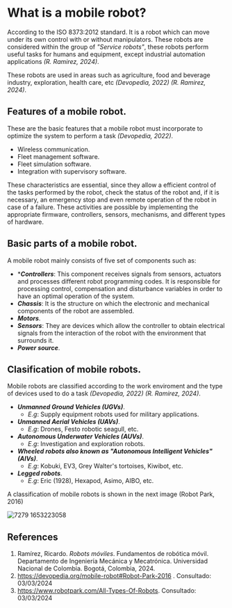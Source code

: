 # What is a mobile robot?
<!--
TODO:

¿Qué es un robot móvil? Definir qué es un robot y cuáles son sus principales características.
-->
According to the ISO 8373:2012 standard. It is a robot which can move under its own control with or without manipulators. These robots are considered within the group of _"Service robots"_, these robots perform useful tasks for humans and equipment, except industrial automation applications _(R. Ramirez, 2024)_.

These robots are used in areas such as agriculture, food and beverage industry, exploration, health care, etc _(Devopedia, 2022)_ _(R. Ramirez, 2024)_.

## Features of a mobile robot.
These are the basic features that a mobile robot must incorporate to optimize the system to perform a task _(Devopedia, 2022)_. 

* Wireless communication.
* Fleet management software.
* Fleet simulation software.
* Integration with supervisory software.
  
These characteristics are essential, since they allow a efficient control of the tasks performed by the robot, check the status of the robot and, if it is necessary, an emergency stop and even remote operation of the robot in case of a failure. These activities are possible by implementing the appropriate firmware, controllers, sensors, mechanisms, and different types of hardware.

## Basic parts of a mobile robot.
A mobile robot mainly consists of five set of components such as:

* ****Controllers***: This component receives signals from sensors, actuators and processes different robot programming codes. It is responsible for processing control, compensation and disturbance variables in order to have an optimal operation of the system.
* ***Chassis***: It is the structure on which the electronic and mechanical components of the robot are assembled.
* ***Motors***.
* ***Sensors***: They are devices which allow the controller to obtain electrical signals from the interaction of the robot with the environment that surrounds it.
*  ***Power source***.

## Clasification of mobile robots.
Mobile robots are classified according to the work enviroment and the type of devices used to do a task _(Devopedia, 2022)_ _(R. Ramirez, 2024)_.

*  ***Unmanned Ground Vehicles (UGVs)***.
    - _E.g_: Supply equipment robots used for military applications.
*  ***Unmanned Aerial Vehicles (UAVs)***.
    - _E.g_: Drones, Festo robotic seagull, etc.
*  ***Autonomous Underwater Vehicles (AUVs)***.
    - _E.g_: Investigation and exploration robots.
*  ***Wheeled robots also known as "Autonomous Intelligent Vehicles" (AIVs)***.
    - _E.g_: Kobuki, EV3, Grey Walter's tortoises, Kiwibot, etc. 
*  ***Legged robots***.
    - _E.g_: Eric (1928), Hexapod, Asimo, AIBO, etc.

A classification of mobile robots is shown in the next image (Robot Park, 2016)

![7279 1653223058](https://github.com/mobile-robotics-unal/kobuki-first-steps/assets/161974694/fb6142e5-eae1-4493-8dc9-5e06ee062218)

## References
1. Ramírez, Ricardo. _Robots móviles_. Fundamentos de robótica móvil. Departamento de Ingeniería Mecánica y Mecatrónica. Universidad Nacional de Colombia. Bogotá, Colombia, 2024.
2. https://devopedia.org/mobile-robot#Robot-Park-2016 . Consultado: 03/03/2024
3. https://www.robotpark.com/All-Types-Of-Robots. Consultado: 03/03/2024
